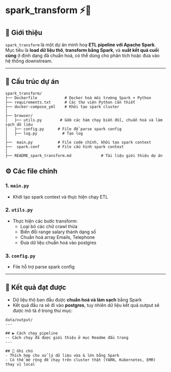 # spark_transform ⚡🐍

## 📌 Giới thiệu
`spark_transform` là một dự án minh hoạ **ETL pipeline với Apache Spark**.  
Mục tiêu là **load dữ liệu thô**, **transform bằng Spark**, và **xuất kết quả cuối cùng** ở định dạng đã chuẩn hoá, có thể dùng cho phân tích hoặc đưa vào hệ thống downstream.

---

## 📂 Cấu trúc dự án
```
spark_transform/
├── Dockerfile            # Docker hoá môi trường Spark + Python
├── requirements.txt      # Các thư viện Python cần thiết
├── docker-compose_yml    # Khởi tạo spark cluster
│
├── browser/
│   ├── utils.py        # Gồm các hàm chạy biến đổi, chuẩn hoá và làm sạch dữ liệu
│   ├── config.py      # File để parse spark config
│   ├── log.py           # Tạo log
│
├──  main.py           # File code chính, khởi tạo spark context
├──  spark.conf        # File cấu hình spark context 
│
├── README_spark_transform.md             # Tài liệu giới thiệu dự án
```

## ⚙️ Các file chính

### 1. `main.py`  
- Khởi tạo spark context và thực hiện chạy ETL

### 2. `utils.py`  
- Thực hiện các bước transform:  
  - Loại bỏ các chữ crawl thừa
  - Biến đổi range salary thành dạng số
  - Chuẩn hoá array Emails, Telephone  
  - Đưa dữ liệu chuẩn hoá vào postgres 
### 3. `config.py`  
- File hỗ trợ parse spark config 

---

## 🎯 Kết quả đạt được
- Dữ liệu thô ban đầu được **chuẩn hoá và làm sạch** bằng Spark  
- Kết quả đầu ra sẽ đi vào **postgres**, tuy nhiên dữ liệu kết quả output sẽ được mô tả ở trong thư mục:
```
data/output/
---

## ▶️ Cách chạy pipeline
-- Cách chạy đã được giới thiệu ở mục Readme đầu trang 
---

## 📝 Ghi chú
- Thích hợp cho xử lý dữ liệu vừa & lớn bằng Spark  
- Có thể mở rộng để chạy trên cluster thật (YARN, Kubernetes, EMR) thay vì local  
